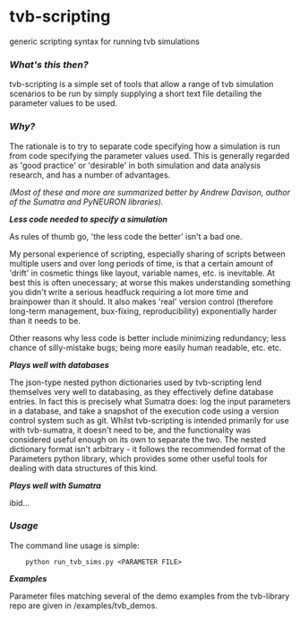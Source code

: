 # tvb-scripting

generic scripting syntax for running tvb simulations



### *What's this then?*

tvb-scripting is a simple set of tools that allow a range of tvb simulation scenarios to be run by simply supplying a short text file detailing the parameter values to be used. 



### *Why?*

The rationale is to try to separate code specifying how a simulation is run from code specifying the parameter values used. This is generally regarded as 'good practice' or 'desirable' in both simulation and data analysis research, and has a number of advantages.  

*(Most of these and more are summarized better by Andrew Davison, author of the Sumatra and PyNEURON libraries).*



***Less code needed to specify a simulation***

As rules of thumb go, 'the less code the better' isn't a bad one. 

My personal experience of scripting, especially sharing of scripts between multiple users and over long periods of time, is that a certain amount of 'drift' in cosmetic things like layout, variable names, etc. is inevitable. At best this is often unecessary; at worse this makes understanding something you didn't write a serious headfuck requiring a lot more time and brainpower than it should. It also makes 'real' version control (therefore long-term management, bux-fixing, reproducibility) exponentially harder than it needs to be. 

Other reasons why less code is better include minimizing redundancy; less chance of silly-mistake bugs; being more easily human readable, etc. etc. 



***Plays well with databases***

The json-type nested python dictionaries used by tvb-scripting lend themselves very well to databasing, as they effectively define database entries. In fact this is precisely what Sumatra does: log the input parameters in a database, and take a snapshot of the execution code using a version control system such as git. Whilst tvb-scripting is intended primarily for use with tvb-sumatra, it doesn't need to be, and the functionality was considered useful enough on its own to separate the two. The nested dictionary format isn't arbitrary - it follows the recommended format of the Parameters python library, which provides some other useful tools for dealing with data structures of this kind. 


***Plays well with Sumatra***

ibid...




### *Usage*

The command line usage is simple: 

        python run_tvb_sims.py <PARAMETER FILE>


***Examples***

Parameter files matching several of the demo examples from the tvb-library repo are given in /examples/tvb_demos. 














